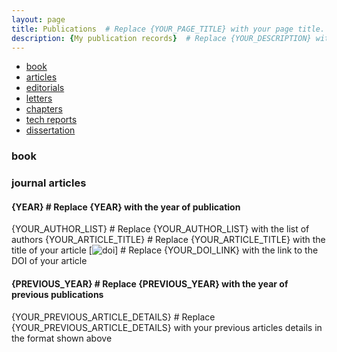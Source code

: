```yaml
---
layout: page
title: Publications  # Replace {YOUR_PAGE_TITLE} with your page title. For example: "publications"
description: {My publication records}  # Replace {YOUR_DESCRIPTION} with your page description. For example: "John Doe's publications"
---
```


<div class="navbar">
    <div class="navbar-inner">
        <ul class="nav">
            <li><a href="#book">book</a></li>
            <li><a href="#articles">articles</a></li>
            <li><a href="#editorials">editorials</a></li>
            <li><a href="#letters">letters</a></li>
            <li><a href="#chapters">chapters</a></li>
            <li><a href="#techreports">tech reports</a></li>
            <li><a href="#thesis">dissertation</a></li>
        </ul>
    </div>
</div>

### <a name="book"></a>book

<!--
{YOUR_BOOK_DETAILS}  # Replace {YOUR_BOOK_DETAILS} with your book details in the format shown above
-->

### <a name="articles"></a>journal articles

#### {YEAR}  # Replace {YEAR} with the year of publication

<!--
{YOUR_ARTICLE_DETAILS}  # Replace {YOUR_ARTICLE_DETAILS} with your article details in the format shown above
-->

{YOUR_AUTHOR_LIST}  # Replace {YOUR_AUTHOR_LIST} with the list of authors
{YOUR_ARTICLE_TITLE}  # Replace {YOUR_ARTICLE_TITLE} with the title of your article
[![doi]({YOUR_DOI_LINK})]  # Replace {YOUR_DOI_LINK} with the link to the DOI of your article

#### {PREVIOUS_YEAR}  # Replace {PREVIOUS_YEAR} with the year of previous publications

{YOUR_PREVIOUS_ARTICLE_DETAILS}  # Replace {YOUR_PREVIOUS_ARTICLE_DETAILS} with your previous articles details in the format shown above
